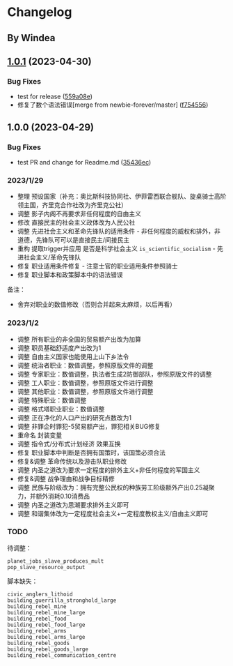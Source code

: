 # Changelog

## By Windea

## [1.0.1](https://github.com/cocolinfff/Ethics-Civics-Infinity-new/compare/v1.0.0...v1.0.1) (2023-04-30)


### Bug Fixes

* test for release ([559a08e](https://github.com/cocolinfff/Ethics-Civics-Infinity-new/commit/559a08e6a507ee08880ad3154253bd1dcd96f11f))
* 修复了数个语法错误[merge from newbie-forever/master] ([f754556](https://github.com/cocolinfff/Ethics-Civics-Infinity-new/commit/f7545563ca77a746d0677dc7d7cb2dc68d65e4d6))

## 1.0.0 (2023-04-29)


### Bug Fixes

* test PR and change for Readme.md ([35436ec](https://github.com/cocolinfff/Ethics-Civics-Infinity-new/commit/35436ec90be01428faeac083a7b5bd9a10cabbbb))

### 2023/1/29

* 整理 预设国家（补充：奥比斯科技协同社、伊菲雷西联合舰队、旋桌骑士高阶领主国，齐里克合作社改为齐里克公社）
* 调整 影子内阁不再要求非任何程度的自由主义
* 修改 直接民主的社会主义政体改为人民公社
* 调整 先进社会主义和革命先锋队的适用条件 - 非任何程度的威权和排外，非道德，先锋队可可以是直接民主/间接民主
* 重构 提取trigger并应用 是否是科学社会主义 `is_scientific_socialism` - 先进社会主义/革命先锋队
* 修复 职业适用条件修复 - 注意士官的职业适用条件参照骑士
* 修复 职业脚本和政策脚本中的语法错误

备注：

* 舍弃对职业的数值修改（否则合并起来太麻烦，以后再看）

### 2023/1/2

* 调整 所有职业的非全国的贸易额产出改为加算
* 调整 职员基础舒适度产出改为1
* 调整 自由主义国家也能使用上山下乡法令
* 调整 统治者职业：数值调整，参照原版文件的调整
* 调整 专家职业：数值调整，执法者生成2防御部队，参照原版文件的调整
* 调整 工人职业：数值调整，参照原版文件进行调整
* 调整 其他职业：数值调整，参照原版文件进行调整
* 调整 特殊职业：数值调整
* 调整 格式塔职业职业：数值调整
* 调整 正在净化的人口产出的研究点数改为1
* 调整 非罪企时罪犯-5贸易额产出，罪犯相关BUG修复
* 重命名 封装变量
* 调整 指令式/分布式计划经济 效果互换
* 修复 职业脚本中判断是否拥有国策时，该国策必须合法
* 修复&调整 革命传统以及游击队职业修改
* 调整 内圣之道改为要求一定程度的排外主义+非任何程度的军国主义
* 修复&调整 战争理由和战争目标精修
* 调整 民族与阶级改为：拥有完整公民权的种族劳工阶级额外产出0.25凝聚力，并额外消耗0.10消费品
* 调整 内圣之道改为思潮要求排外主义即可
* 调整 和谐集体改为一定程度社会主义+一定程度教权主义/自由主义即可

### TODO

待调整：

```
planet_jobs_slave_produces_mult
pop_slave_resource_output
```

脚本缺失：

```
civic_anglers_lithoid
building_guerrilla_stronghold_large
building_rebel_mine
building_rebel_mine_large
building_rebel_food
building_rebel_food_large
building_rebel_arms
building_rebel_arms_large
building_rebel_goods
building_rebel_goods_large
building_rebel_communication_centre
```
